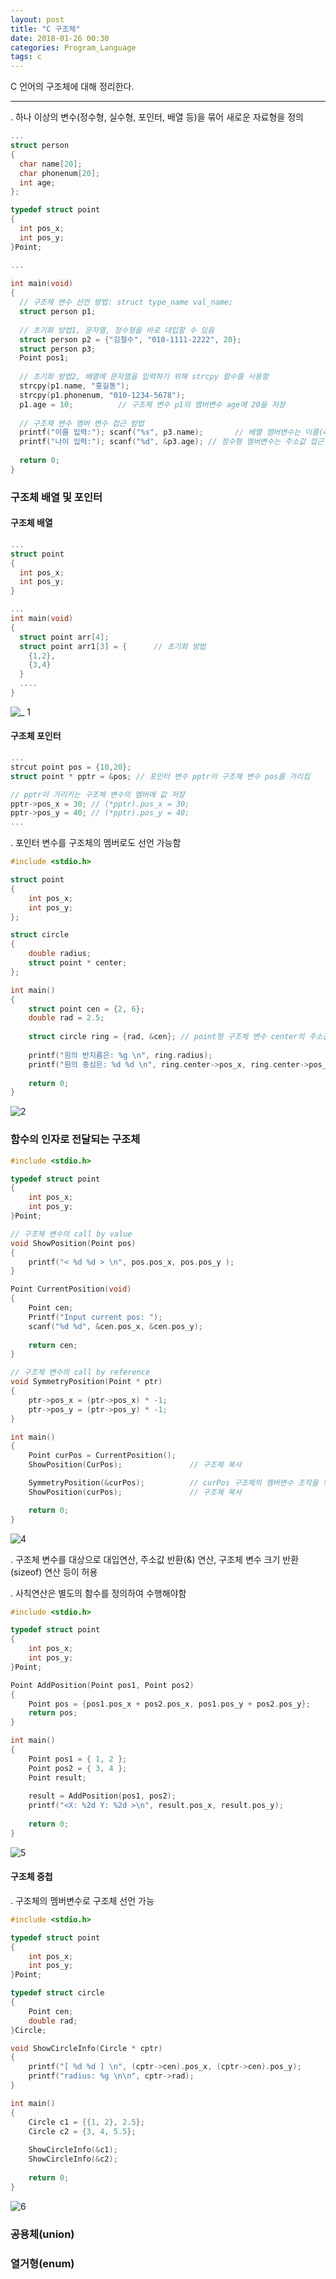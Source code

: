```yaml
---
layout: post
title: "C 구조체"
date: 2018-01-26 00:30
categories: Program_Language
tags: c
---
```


C 언어의 구조체에 대해 정리한다.

------

  . 하나 이상의 변수(정수형, 실수형, 포인터, 배열 등)을 묶어 새로운 자료형을 정의

```c
...  
struct person
{
  char name[20];
  char phonenum[20];
  int age;
};

typedef struct point
{
  int pos_x;
  int pos_y;
}Point;

...
 
int main(void)
{
  // 구조체 변수 선언 방법: struct type_name val_name;
  struct person p1;		
  
  // 초기화 방법1, 문자열, 정수형을 바로 대입할 수 있음
  struct person p2 = {"김철수", "010-1111-2222", 20};
  struct person p3;
  Point pos1;
  
  // 초기화 방법2, 배열에 문자열을 입력하기 위해 strcpy 함수를 사용함
  strcpy(p1.name, "홍길동");
  strcpy(p1.phonenum, "010-1234-5678");
  p1.age = 10;			// 구조체 변수 p1의 멤버변수 age에 20을 저장
  
  // 구조체 변수 멤버 변수 접근 방법
  printf("이름 입력:"); scanf("%s", p3.name);	    // 배열 멤버변수는 이름(=주소값) 접근
  printf("나이 입력:"); scanf("%d", &p3.age); // 정수형 멤버변수는 주소값 접근
  
  return 0;
}
```



### 구조체 배열 및 포인터

#### 구조체 배열

```c
...
struct point
{
  int pos_x;
  int pos_y;
}

...
int main(void)
{
  struct point arr[4];
  struct point arr1[3] = {		// 초기화 방법
    {1,2},
    {3,4}    
  }
  ....
}
```

![_ 1](https://user-images.githubusercontent.com/29933947/35397649-58e387a4-0233-11e8-8a8c-73abbf42fd19.png)

#### 구조체 포인터

```c
...
strcut point pos = {10,20};
struct point * pptr = &pos;	// 포인터 변수 pptr이 구조체 변수 pos를 가리킴

// pptr이 가리키는 구조체 변수의 멤버에 값 저장
pptr->pos_x = 30; // (*pptr).pos_x = 30;
pptr->pos_y = 40; // (*pptr).pos_y = 40;
...
```

  . 포인터 변수를 구조체의 멤버로도 선언 가능함

```c
#include <stdio.h>

struct point
{
    int pos_x;
    int pos_y;
};

struct circle
{
    double radius;
    struct point * center;
};

int main()
{
    struct point cen = {2, 6};
    double rad = 2.5;
    
    struct circle ring = {rad, &cen}; // point형 구조체 변수 center의 주소값
    
    printf("원의 반지름은: %g \n", ring.radius);
    printf("원의 중심은: %d %d \n", ring.center->pos_x, ring.center->pos_y);
    
    return 0;
}
```

![2](https://user-images.githubusercontent.com/29933947/35399109-dec9e6d0-0236-11e8-8ac8-72214218193b.png)



### 함수의 인자로 전달되는 구조체

```c
#include <stdio.h>

typedef struct point
{
    int pos_x;
    int pos_y;
}Point;

// 구조체 변수의 call by value
void ShowPosition(Point pos)
{
    printf("< %d %d > \n", pos.pos_x, pos.pos_y );
}

Point CurrentPosition(void)
{
    Point cen;
    Printf("Input current pos: ");
    scanf("%d %d", &cen.pos_x, &cen.pos_y);
    
    return cen;
}

// 구조체 변수의 call by reference
void SymmetryPosition(Point * ptr)
{
    ptr->pos_x = (ptr->pos_x) * -1;
    ptr->pos_y = (ptr->pos_y) * -1;
}

int main()
{
    Point curPos = CurrentPosition();
    ShowPosition(CurPos);				// 구조체 복사

    SymmetryPosition(&curPos);			// curPos 구조체의 멤버변수 조작을 위한 주소 전달
    ShowPosition(curPos);				// 구조체 복사

    return 0;
}
```

![4](https://user-images.githubusercontent.com/29933947/35420036-a5848b08-027e-11e8-99bc-286442cf153e.png)

  . 구조체 변수를 대상으로 대입연산, 주소값 반환(&) 연산, 구조체 변수 크기 반환(sizeof) 연산 등이 허용

  . 사칙연산은 별도의 함수를 정의하여 수행해야함

```c
#include <stdio.h>

typedef struct point
{
    int pos_x;
    int pos_y;
}Point;

Point AddPosition(Point pos1, Point pos2)
{
    Point pos = {pos1.pos_x + pos2.pos_x, pos1.pos_y + pos2.pos_y};
    return pos;
}

int main()
{
    Point pos1 = { 1, 2 };
    Point pos2 = { 3, 4 };
    Point result;
    
    result = AddPosition(pos1, pos2);
    printf("<X: %2d Y: %2d >\n", result.pos_x, result.pos_y);
    
    return 0;
}
```

![5](https://user-images.githubusercontent.com/29933947/35420252-ccb935b0-027f-11e8-9456-a4bca417d3ad.png)

#### 구조체 중첩

  . 구조체의 멤버변수로 구조체 선언 가능

```c
#include <stdio.h>

typedef struct point
{
    int pos_x;
    int pos_y;
}Point;

typedef struct circle
{
    Point cen;
    double rad;
}Circle;

void ShowCircleInfo(Circle * cptr)
{
    printf("[ %d %d ] \n", (cptr->cen).pos_x, (cptr->cen).pos_y);
    printf("radius: %g \n\n", cptr->rad);
}

int main()
{
    Circle c1 = {{1, 2}, 2.5};
    Circle c2 = {3, 4, 5.5};
    
    ShowCircleInfo(&c1);
    ShowCircleInfo(&c2);
    
    return 0;
}
```

![6](https://user-images.githubusercontent.com/29933947/35420598-c75e7b78-0281-11e8-8864-cda11c0800a4.png)



### 공용체(union)



### 열거형(enum)


